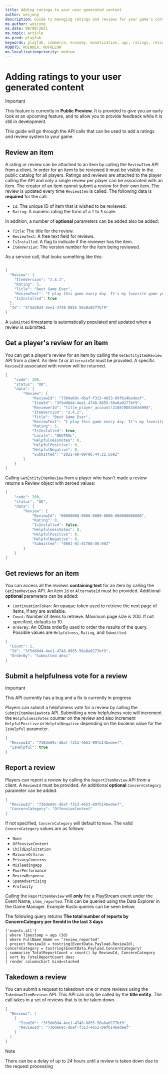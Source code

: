 ```yaml
---
title: Adding ratings to your user generated content
author: wesjong
description: Guide to managing ratings and reviews for your game's content.
ms.author: wesjong
ms.date: 08/09/2021
ms.topic: article
ms.prod: playfab
keywords: playfab, commerce, economy, monetization, ugc, ratings, reviews
ROBOTS: NOINDEX, NOFOLLOW
ms.localizationpriority: medium
---
```


# Adding ratings to your user generated content

> [!IMPORTANT]
> This feature is currently in **Public Preview**. It is provided to give you an early look at an upcoming feature, and to allow you to provide feedback while it is still in development.

This guide will go through the API calls that can be used to add a ratings and review system to your game.

## Review an item

A rating or review can be attached to an item by calling the `ReviewItem` API from a client. In order for an item to be reviewed it must be visible in the public catalog for all players. Ratings and reviews are attached to the player calling the API and only a single review per player can be associated with an item. The creator of an item cannot submit a review for their own item. The review is updated every time `ReviewItem` is called. The following data is **required** for the call:

- `Id`: The unique ID of item that is wished to be reviewed.
- `Rating`: A numeric rating the form of a `1` to `5` scale.

In addition, a number of **optional** parameters can be added also be added:

- `Title`: The title for the review.
- `ReviewText`: A free text field for reviews.
- `IsInstalled`: A flag to indicate if the reviewer has the item.
- `ItemVersion`: The version number for the item being reviewed.

As a service call, that looks something like this:

```csharp

{
  "Review": {
    "ItemVersion": "2.4.1",
    "Rating": 5,
    "Title": "Best Game Ever",
    "ReviewText": "I play this game every day. It's my favorite game yet.",
    "IsInstalled": true
  },
  "Id": "3f5dd8d4-4ee1-4748-8855-56a8a0277bf9"
}
```

A `Submitted` timestamp is automatically populated and updated when a review is submitted.

## Get a player's review for an item

You can get a player's review for an item by calling the `GetEntityItemReview` API from a client. An item `Id` or `AlternateId` must be provided. A specific `ReviewId` associated with review will be returned.

```csharp
{
    "code": 200,
    "status": "OK",
    "data": {
        "Review": {
            "ReviewId": "730de69c-d6af-f313-4653-09fb14bedeef",
            "ItemId": "3f5dd8d4-4ee1-4748-8855-56a8a0277bf9",
            "ReviewerId": "title_player_account!218870DE55036998",
            "ItemVersion": "2.4.1",
            "Title": "Best Game Ever",
            "ReviewText": "I play this game every day. It's my favorite game yet.",
            "Rating": 5,
            "IsInstalled": true,
            "Locale": "NEUTRAL",
            "HelpfulnessVotes": 0,
            "HelpfulPositive": 0,
            "HelpfulNegative": 0,
            "Submitted": "2021-08-09T06:44:22.569Z"
        }
    }
}
```

Calling `GetEntityItemReview` from a player who hasn't made a review returns a Review object with zeroed values:

```csharp
{
    "code": 200,
    "status": "OK",
    "data": {
        "Review": {
            "ReviewId": "00000000-0000-0000-0000-000000000000",
            "Rating": 0,
            "IsInstalled": false,
            "HelpfulnessVotes": 0,
            "HelpfulPositive": 0,
            "HelpfulNegative": 0,
            "Submitted": "0001-01-01T00:00:00Z"
        }
    }
}
```

## Get reviews for an item

You can access all the reviews **containing text** for an item by calling the `GetItemReviews` API. An item `Id` or `AlternateId` must be provided. Additional **optional** parameters can be added:

- `ContinuationToken`: An opaque token used to retrieve the next page of items, if any are available.
- `Count`: Number of items to retrieve. Maximum page size is 200\. If not specified, defaults to 10.
- `OrderBy`: An OData orderBy used to order the results of the query. Possible values are `Helpfulness`, `Rating`, and `Submitted`.

```csharp
{
  "Count": 2,
  "Id": "3f5dd8d4-4ee1-4748-8855-56a8a0277bf9",
  "OrderBy": "Submitted desc"
}
```

## Submit a helpfulness vote for a review

> [!IMPORTANT]
> This API currently has a bug and a fix is currently in progress

Players can submit a helpfulness vote for a review by calling the `SubmitItemReviewVote` API. Submitting a new helpfulness vote will increment the `HelpfulnessVotes` counter on the review and also increment `HelpfulPositive` or `HelpfulNegative` depending on the boolean value for the `IsHelpful` parameter.

```csharp
{
  "ReviewId": "730de69c-d6af-f313-4653-09fb14bedeef",
  "IsHelpful": true
}
```

## Report a review

Players can report a review by calling the `ReportItemReview` API from a client. A `ReviewId` must be provided. An additional **optional** `ConcernCategory` parameter can be added.

```csharp
{
  "ReviewId": "730de69c-d6af-f313-4653-09fb14bedeef",
  "ConcernCategory": "OffensiveContent"
}
```

If not specified, `ConcernCategory` will default to `None`. The valid `ConcernCategory` values are as follows:

- `None`
- `OffensiveContent`
- `ChildExploitation`
- `MalwareOrVirus`
- `PrivacyConcerns`
- `MisleadingApp`
- `PoorPerformance`
- `ReviewResponse`
- `SpamAdvertising`
- `Profanity`

Calling the `ReportItemReview` will **only** fire a PlayStream event under the Event Name, `item_reported`. This can be queried using the Data Explorer in the Game Manager. Example Kusto queries can be seen below:

The following query returns **The total number of reports by ConcernCategory per ItemId in the last 3 days**

```kusto
['events.all']
| where Timestamp > ago (3d)
| where FullName_Name == "review_reported"
| project ReviewId = tostring(EventData.Payload.ReviewId), ConcernCategory = tostring(EventData.Payload.ConcernCategory)
| summarize TotalReportCount = count() by ReviewId, ConcernCategory
| sort by TotalReportCount desc
| render columnchart kind=stacked
```

## Takedown a review

You can submit a request to takedown one or more reviews using the `TakedownItemReviews` API. This API can only be called by the **title entity**. The call takes in a set of reviews that is to be taken down.

```csharp
{
  "Reviews": [
    {
      "ItemId": "3f5dd8d4-4ee1-4748-8855-56a8a0277bf9",
      "ReviewId": "730de69c-d6af-f313-4653-09fb14bedeef"
    }
  ]
}
```

> [!NOTE]
>There can be a delay of up to 24 hours until a review is taken down due to the request processing

